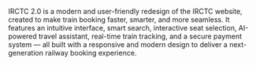 IRCTC 2.0 is a modern and user-friendly redesign of the IRCTC website, created to make train booking faster, smarter, and more seamless. It features an intuitive interface, smart search, interactive seat selection, AI-powered travel assistant, real-time train tracking, and a secure payment system — all built with a responsive and modern design to deliver a next-generation railway booking experience.
